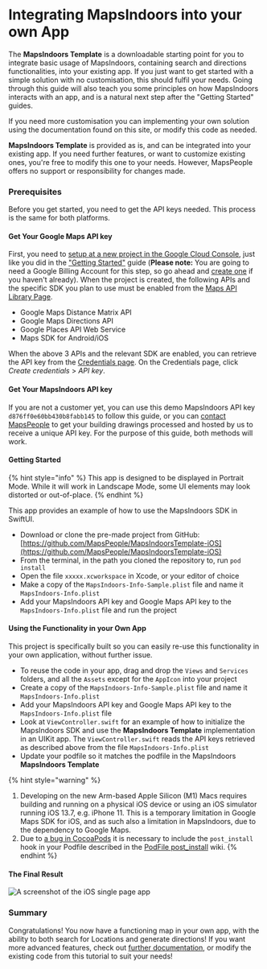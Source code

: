 # Integrating MapsIndoors into your own App

The **MapsIndoors Template** is a downloadable starting point for you to integrate basic usage of MapsIndoors, containing search and directions functionalities, into your existing app. If you just want to get started with a simple solution with no customisation, this should fulfil your needs. Going through this guide will also teach you some principles on how MapsIndoors interacts with an app, and is a natural next step after the "Getting Started" guides.

If you need more customisation you can implementing your own solution using the documentation found on this site, or modify this code as needed.

**MapsIndoors Template** is provided as is, and can be integrated into your existing app. If you need further features, or want to customize existing ones, you're free to modify this one to your needs. However, MapsPeople offers no support or responsibility for changes made.

### Prerequisites[​](https://docs.mapsindoors.com/getting-started/ios/mapsindoors-template#prerequisites) <a href="#prerequisites" id="prerequisites"></a>

Before you get started, you need to get the API keys needed. This process is the same for both platforms.

#### Get Your Google Maps API key[​](https://docs.mapsindoors.com/getting-started/ios/mapsindoors-template#get-your-google-maps-api-key) <a href="#get-your-google-maps-api-key" id="get-your-google-maps-api-key"></a>

First, you need to [setup at a new project in the Google Cloud Console](https://developers.google.com/maps/gmp-get-started), just like you did in the ["Getting Started"](https://docs.mapsindoors.com/getting-started/ios/getting-started/ios) guide (**Please note:** You are going to need a Google Billing Account for this step, so go ahead and [create one](https://cloud.google.com/billing/docs/how-to/manage-billing-account#create\_a\_new\_billing\_account) if you haven't already). When the project is created, the following APIs and the specific SDK you plan to use must be enabled from the [Maps API Library Page](https://console.cloud.google.com/apis/library?filter=category:maps).

* Google Maps Distance Matrix API
* Google Maps Directions API
* Google Places API Web Service
* Maps SDK for Android/iOS

When the above 3 APIs and the relevant SDK are enabled, you can retrieve the API key from the [Credentials page](https://console.cloud.google.com/project/\_/apiui/credential). On the Credentials page, click _Create credentials_ > _API key_.

#### Get Your MapsIndoors API key[​](https://docs.mapsindoors.com/getting-started/ios/mapsindoors-template#get-your-mapsindoors-api-key) <a href="#get-your-mapsindoors-api-key" id="get-your-mapsindoors-api-key"></a>

If you are not a customer yet, you can use this demo MapsIndoors API key `d876ff0e60bb430b8fabb145` to follow this guide, or you can [contact MapsPeople](https://resources.mapspeople.com/contact-us) to get your building drawings processed and hosted by us to receive a unique API key. For the purpose of this guide, both methods will work.

#### Getting Started <a href="#getting-started" id="getting-started"></a>

{% hint style="info" %}
This app is designed to be displayed in Portrait Mode. While it will work in Landscape Mode, some UI elements may look distorted or out-of-place.
{% endhint %}

This app provides an example of how to use the MapsIndoors SDK in SwiftUI.

* Download or clone the pre-made project from GitHub: [https://github.com/MapsPeople/MapsIndoorsTemplate-iOS](https://github.com/MapsPeople/MapsIndoorsTemplate-iOS)
* From the terminal, in the path you cloned the repository to, run `pod install`
* Open the file `xxxxx.xcworkspace` in Xcode, or your editor of choice
* Make a copy of the `MapsIndoors-Info-Sample.plist` file and name it `MapsIndoors-Info.plist`
* Add your MapsIndoors API key and Google Maps API key to the `MapsIndoors-Info.plist` file and run the project

#### Using the Functionality in your Own App[​](https://docs.mapsindoors.com/getting-started/ios/mapsindoors-template#using-the-functionality-in-your-own-app) <a href="#using-the-functionality-in-your-own-app" id="using-the-functionality-in-your-own-app"></a>

This project is specifically built so you can easily re-use this functionality in your own application, without further issue.

* To reuse the code in your app, drag and drop the `Views` and `Services` folders, and all the `Assets` except for the `AppIcon` into your project
* Create a copy of the `MapsIndoors-Info-Sample.plist` file and name it `MapsIndoors-Info.plist`
* Add your MapsIndoors API key and Google Maps API key to the `MapsIndoors-Info.plist` file
* Look at `ViewController.swift` for an example of how to initialize the MapsIndoors SDK and use the **MapsIndoors Template** implementation in an UIKit app. The `ViewController.swift` reads the API keys retrieved as described above from the file `MapsIndoors-Info.plist`
* Update your podfile so it matches the podfile in the MapsIndoors **MapsIndoors Template**



{% hint style="warning" %}
1. Developing on the new Arm-based Apple Silicon (M1) Macs requires building and running on a physical iOS device or using an iOS simulator running iOS 13.7, e.g. iPhone 11. This is a temporary limitation in Google Maps SDK for iOS, and as such also a limitation in MapsIndoors, due to the dependency to Google Maps.
2. Due to [a bug in CocoaPods](https://github.com/CocoaPods/CocoaPods/issues/7155) it is necessary to include the `post_install` hook in your Podfile described in the [PodFile post\_install](https://github.com/MapsIndoors/MapsIndoorsIOS/wiki/Podfile-post\_install) wiki.
{% endhint %}

#### The Final Result[​](https://docs.mapsindoors.com/getting-started/ios/mapsindoors-template#the-final-result) <a href="#the-final-result" id="the-final-result"></a>

![A screenshot of the iOS single page app](https://docs.mapsindoors.com/img/getting-started/iOS\_Single\_Page\_App.png)

### Summary[​](https://docs.mapsindoors.com/getting-started/ios/mapsindoors-template#summary) <a href="#summary" id="summary"></a>

Congratulations! You now have a functioning map in your own app, with the ability to both search for Locations and generate directions! If you want more advanced features, check out [further documentation](https://docs.mapsindoors.com/display-rules/), or modify the existing code from this tutorial to suit your needs!

